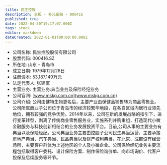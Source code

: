 ```yaml
---
title: 民生控股
description: 主板 - 多元金融 - 000416
published: true
date: 2022-04-30T19:17:07.000Z
tags: stock
editor: markdown
dateCreated: 2022-01-01T00:00:00.000Z
---
```


- 公司名称: 民生控股股份有限公司
- 股票代码: 000416.SZ
- 所在地: 山东 - 青岛市
- 成立日期: 1979年12月28日
- 注册资本: 53,187.149万元
- 法定代表人: 张建军
- 主营业务: 主营业务:典当业务及保险经纪业务
- 公司官网: [www.mskg.com.cn](www.mskg.com.cn)
- 公司介绍: 公司由健特生物更名后，主要产业由保健品销售转为商品零售业。公司所属商业子公司位于青岛市的经济较繁华地段，在各自区域内居行业领先地位，拥有较强的竞争优势。2014年以来，公司在新的发展战略的指引下，进行变革转型，剥离了传统商业零售服务业，实施系列并购重组，打造现代小微金融服务与科技创新相结合的业务发展投资平台。目前,公司从事的主要业务有典当以及保险经纪。公司典当业务主要由控股子公司民生典当运营，主要承接房地产典当、汽车典当、民品典当以及财产权利典当，在北京、成都设有经营场所，主要客户群体为上述地区的个人及小微企业。公司保险经纪业务主要流程包括取得客户委托、设计保险方案、制作保险询价单、向市场询价、代客户投保及后续服务等环节。


